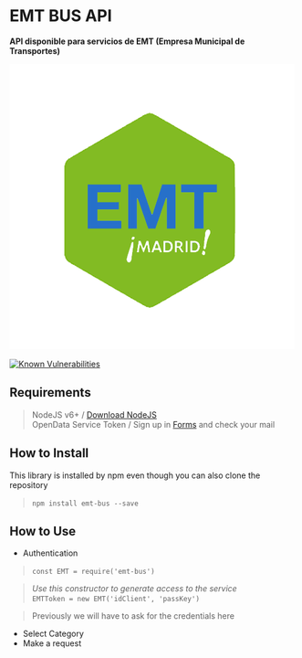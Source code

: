 # EMT BUS API
**API disponible para servicios de EMT (Empresa Municipal de Transportes)**

![EMT BUS](/img/emt-bus_logo.png)

[![Known Vulnerabilities](https://snyk.io/test/github/lorengamboa/emt-bus/badge.svg)](https://snyk.io/test/github/lorengamboa/emt-bus)

## Requirements
> NodeJS v6+ / [Download NodeJS](https://nodejs.org/es/)  
> OpenData Service Token / Sign up in [Forms](http://opendata.emtmadrid.es/Formulario) and check your mail

## How to Install
This library is installed by npm even though you can also clone the repository  
> `npm install emt-bus --save`

## How to Use
   * Authentication  
   
  > `const EMT = require('emt-bus')`  
   
  >*Use this constructor to generate access to the service*  
   `EMTToken = new EMT('idClient', 'passKey')`
   
   > Previously we will have to ask for the credentials here
   * Select Category
   * Make a request
